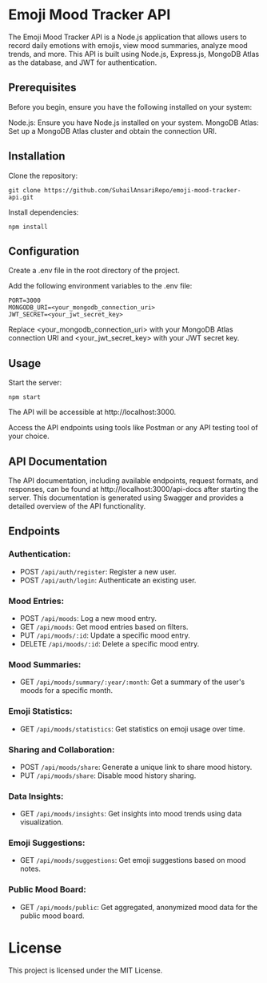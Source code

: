 # Emoji Mood Tracker API

The Emoji Mood Tracker API is a Node.js application that allows users to record daily emotions with emojis, view mood summaries, analyze mood trends, and more. This API is built using Node.js, Express.js, MongoDB Atlas as the database, and JWT for authentication.

## Prerequisites
Before you begin, ensure you have the following installed on your system:

Node.js: Ensure you have Node.js installed on your system.
MongoDB Atlas: Set up a MongoDB Atlas cluster and obtain the connection URI.

## Installation
Clone the repository:
```
git clone https://github.com/SuhailAnsariRepo/emoji-mood-tracker-api.git
```

Install dependencies:
```
npm install
```

## Configuration
Create a .env file in the root directory of the project.

Add the following environment variables to the .env file:
```
PORT=3000
MONGODB_URI=<your_mongodb_connection_uri>
JWT_SECRET=<your_jwt_secret_key>
```

Replace <your_mongodb_connection_uri> with your MongoDB Atlas connection URI and <your_jwt_secret_key> with your JWT secret key.

## Usage
Start the server:
```
npm start
```

The API will be accessible at http://localhost:3000.

Access the API endpoints using tools like Postman or any API testing tool of your choice.

## API Documentation
The API documentation, including available endpoints, request formats, and responses, can be found at http://localhost:3000/api-docs after starting the server. This documentation is generated using Swagger and provides a detailed overview of the API functionality.

## Endpoints
### Authentication:
- POST `/api/auth/register`: Register a new user.
- POST `/api/auth/login`: Authenticate an existing user.

### Mood Entries:
- POST `/api/moods`: Log a new mood entry.
- GET `/api/moods`: Get mood entries based on filters.
- PUT `/api/moods/:id`: Update a specific mood entry.
- DELETE `/api/moods/:id`: Delete a specific mood entry.

### Mood Summaries:
- GET `/api/moods/summary/:year/:month`: Get a summary of the user's moods for a specific month.

### Emoji Statistics:
- GET `/api/moods/statistics`: Get statistics on emoji usage over time.

### Sharing and Collaboration:
- POST `/api/moods/share`: Generate a unique link to share mood history.
- PUT `/api/moods/share`: Disable mood history sharing.

### Data Insights:
- GET `/api/moods/insights`: Get insights into mood trends using data visualization.

### Emoji Suggestions:
- GET `/api/moods/suggestions`: Get emoji suggestions based on mood notes.

### Public Mood Board:
- GET `/api/moods/public`: Get aggregated, anonymized mood data for the public mood board.


# License
This project is licensed under the MIT License.

